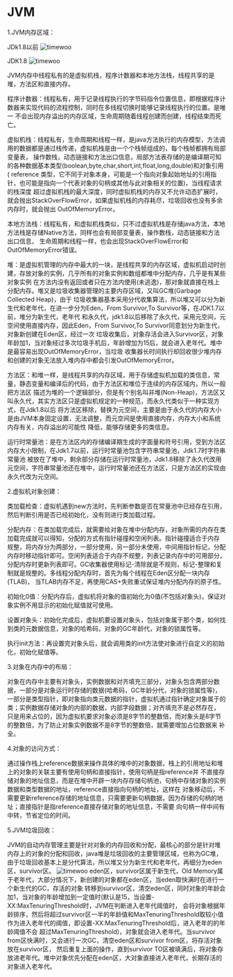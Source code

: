 # JVM

1.JVM内存区域：

JDk1.8以前
![timewoo](https://timewoo.github.io/images/JVM1.png)

JDK1.8
![timewoo](https://timewoo.github.io/images/JVM2.png)

JVM内存中线程私有的是虚拟机栈，程序计数器和本地方法栈，线程共享的是堆，方法区和直接内存。

程序计数器：线程私有，用于记录线程执行的字节码指令位置信息，即根据程序计数器来实现代码的流程控制，同时在多线程切换时能够记录线程执行的位置。是唯一
不会出现内存溢出的内存区域，生命周期随着线程创建而创建，线程结束而死亡。

虚拟机栈：线程私有，生命周期和线程一样，是java方法执行的内存模型，方法调用的数据都是通过栈传递，虚拟机栈是由一个个栈帧组成的，每个栈帧都拥有局部变量表，
操作数栈，动态链接和方法出口信息，局部方法表存储的是编译期可知的各种数据基本类型(boolean,byte,char,short,int,float,long,double)和对象引用(
reference 类型，它不同于对象本身，可能是一个指向对象起始地址的引用指针，也可能是指向一个代表对象的句柄或其他与此对象相关的位置)，当线程请求的栈深度
超过虚拟机栈的最大深度，同时虚拟机栈的内存又不允许动态扩展时，就会抛出StackOverFlowError，如果虚拟机栈的内存耗尽，垃圾回收也没有多余内存时，就会抛出
OutOfMemoryError。

本地方法栈：线程私有，和虚拟机栈类似，只不过虚拟机栈是存储java方法，本地方法栈是存储Native方法，同样也会有局部变量表，操作数栈，动态链接和方法出口信息，
生命周期和线程一样，也会出现StackOverFlowError和OutOfMemoryError错误。

堆：是虚拟机管理的内存中最大的一块，是线程共享的内存区域，虚拟机启动时创建，存放对象的实例，几乎所有的对象实例和数组都堆中分配内存，几乎是有某些对象实例
在方法内没有返回或者只在方法内使用(未逃逸)，那对象就直接在栈上分配内存。堆又是垃圾收集器管理的主要内存区域，又叫GC堆(Garbage Collected Heap)，由于
垃圾收集器基本采用分代收集算法，所以堆又可以分为新生代和老年代，在进一步分为Eden，From Survivor,To Survivor等，在JDK1.7以前，堆分为新生代，老年代
和永久代，jdk1.8以后移除了永久代，采用元空间，元空间使用直接内存，因此Eden，From Survivor,To Survivor同意划分为新生代，对象新创建在Eden区，经过一次
垃圾收集后，对象存活会进入Survivor区，对象年龄加1，当对象经过多次垃圾手机后，年龄增加为15后，就会进入老年代。堆中是最容易出现OutOfMemoryError，当垃圾
收集器长时间执行却回收很少堆内存和创建的对象无法放入堆内存中都会引发OutOfMemoryError。

方法区：和堆一样，是线程共享的内存区域，用于存储虚拟机加载的类信息，常量，静态变量和编译后的代码，由于方法区和堆位于连续的内存区域内，所以一般把方法区
描述为堆的一个逻辑部分，但是有个别名叫非堆(Non-Heap)，方法区又叫永久代，其实方法区只是虚拟机规定的一种规范，而永久代类似于一种实现方式，在Jdk1.8以后
将方法区移除，替换为元空间，主要是由于永久代的内存大小是由JVM本身固定设置，无法调整，而元空间是使用直接内存，内存大小和系统内存有关，内存溢出的可能性
降低，能够存储更多的类信息。

运行时常量池：是在方法区内的存储编译期生成的字面量和符号引用，受到方法区内存大小限制，在Jdk1.7以前，运行时常量池包含字符串常量池，Jdk1.7时字符串常量池
被放在了堆中，剩余部分存储在运行时常量池，Jdk1.8移除了永久代改用元空间，字符串常量池还在堆中，运行时常量池还在方法区，只是方法区的实现由永久代改为元空间。

2.虚拟机对象创建：

类加载检查：虚拟机遇到new方法时，先判断参数是否在常量池中已经存在引用，然后判断引用是否已经初始化，没有则进行类加载过程。

分配内存：在类加载完成后，就需要给对象在堆中分配内存，对象所需的内存在类加载完成就可以得知，分配的方式有指针碰撞和空闲列表。指针碰撞适合于内存
规整，将内存分为两部分，一部分使用，另一部分未使用，中间用指针标记，分配内存时移动指针即可。空闲列表适合于内存不规整，列表记录内存中的可用部分，
分配内存时更新列表即可。GC收集器使用标记-清除就是不规则，标记-整理和复制就是规整的。多线程分配内存时，首先为每个线程在Eden区分配一块内存(TLAB)，
当TLAB内存不足，再使用CAS+失败重试保证堆内分配内存的原子性。

初始化0值：分配内存后，虚拟机将对象的值初始化为0值(不包括对象头)，保证对象实例不用显示的初始化赋值就可使用。

设置对象头：初始化完成后，虚拟机要设置对象头，包括对象属于那个类，如何找到类的元数据信息，对象的哈希码，对象的GC年龄代，对象的锁属性等。

执行init方法：再设置完对象头后，就会调用类的init方法使对象进行自定义的初始化，初始化赋值等。

3.对象在内存中的布局：

对象在内存中主要有对象头，实例数据和对齐填充三部分，对象头包含两部分数据，一部分是对象运行时存储的数据(哈希码，GC年龄分代，对象的锁属性等)，
一部分是类型指针，即对象指向类元数据的指针，虚拟机通过指针确定对象属于的类；实例数据存储对象的内部的数据，内部字段数据；对齐填充不是必然存在，
只是用来占位的，因为虚拟机要求对象必须是8字节的整数倍，而对象头是8字节的整数倍，为了防止对象实例数据不是8字节的整数倍，就需要增加占位数据来
补全。

4.对象的访问方式：

通过操作栈上reference数据来操作具体的堆中的对象数据，栈上的引用地址和堆上的对象的关联主要有使用句柄和直接指针，使用句柄是指reference并
不直接存储对象的地址信息，而是在堆中开辟一块内存存储句柄池，句柄中存储对象的实例数据和类型数据的地址，reference直接指向句柄的地址，这样在
对象移动后，不需要更新reference存储的地址信息，只需要更新句柄数据，因为存储的句柄的地址；直接指针是指reference直接存储对象的地址信息，不需要
向句柄一样中间有中转，节省定位的时间。

5.JVM垃圾回收：

JVM的自动内存管理主要是针对对象的内存回收和分配，最核心的部分是针对堆内存上的对象的分配和回收，java堆是垃圾回收的主要管理区域，也称为GC堆，
由于垃圾回收基本上是分代算法，所以堆又分为新生代和老年代，再细分为eden区，survivor区。
![timewoo](https://timewoo.github.io/images/JVM3.png)
eden区，survivor区属于新生代，Old Memory属于老年代，大部分情况下，新创建的对象都在eden区，当eden取快满时在进行一个新生代的GC，存活的对象
转移到survivor区，清空eden区，同时对象的年龄会加1，当对象的年龄增加到一定值时(默认是15，当设置-XX:MaxTenuringThreshold时，JVM在判断进入老年代阈值时，
会将对象根据年龄排序，然后将超过survivor区一半的年龄值和MaxTenuringThreshold取较小值作为进入老年代的阈值，即设置-XX:MaxTenuringThreshold后，进入老年的的年龄阈值不会
超过MaxTenuringThreshold)，对象就会进入老年代。当survivor from区快满时，又会进行一次GC，清空eden区和survivor from区，将存活对象放在survivor区，
然后重复上面的操作，直到survivor TO区被填满后，将对象存放进老年代。堆中对象优先分配在eden区，大对象直接进入老年代，长期存活的对象进入老年代。



